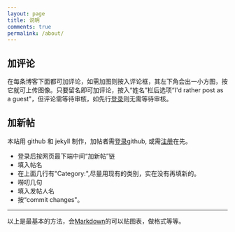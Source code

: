 ```yaml
---
layout: page
title: 说明
comments: true
permalink: /about/
---
```

## 加评论
在每条博客下面都可加评论，如需加图则按入评论框，其左下角会出一小方图，按它就可上传图像。只要留名即可加评论，按入“姓名”栏后选项“I'd rather post as a guest"，但评论需等待审核，如先行[登录](https://disqus.com/profile/login/)则无需等待审核。  
   
## 加新帖  
本站用 github 和 jekyll 制作，加帖者需[登录](https://github.com/login)github, 或需[注册](https://github.com/join)在先。    
 - 登录后按网页最下端中间“加新帖”链   
 - 填入帖名    
 - 在上面几行有"Category:",尽量用现有的类别，实在没有再填新的。  
 - 嘮叨几句   
 - 填入发帖人名
 - 按“commit changes"。  
  
-----------------
以上是最基本的方法，会[Markdown](http://www.jianshu.com/p/q81RER)的可以贴图表，做格式等等。


